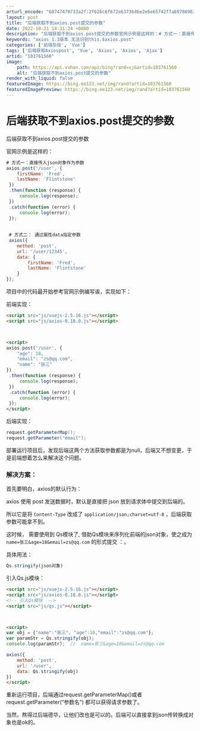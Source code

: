 ```yaml
---
arturl_encode: "68747470733a2f:2f626c6f672e6373646e2e6e65742f7a697869616f3231372f:61727469636c652f64657461696c732f313033373631353630"
layout: post
title: "后端获取不到axios.post提交的参数"
date: 2022-10-21 14:31:24 +0800
description: "后端获取不到axios.post提交的参数官网示例是这样的：# 方式一：直接传入json对象作为参数"
keywords: "axios 1.3版本 无法识别this.$axios.post"
categories: ['前端杂烩', 'Vue']
tags: ['后端获取Axiospost', 'Vue', 'Axios', 'Axios', 'Ajax']
artid: "103761560"
image:
    path: https://api.vvhan.com/api/bing?rand=sj&artid=103761560
    alt: "后端获取不到axios.post提交的参数"
render_with_liquid: false
featuredImage: https://bing.ee123.net/img/rand?artid=103761560
featuredImagePreview: https://bing.ee123.net/img/rand?artid=103761560
---
```


# 后端获取不到axios.post提交的参数

后端获取不到axios.post提交的参数

官网示例是这样的：

```js
# 方式一：直接传入json对象作为参数
axios.post('/user', {
	firstName: 'Fred',
	lastName: 'Flintstone'
 })
 .then(function (response) {
	 console.log(response);
 })
 .catch(function (error) {
	 console.log(error);
 });
  
  
 # 方式二： 通过属性data指定参数
 axios({
 	method: 'post',
 	url: '/user/12345',
 	data: {
	   	firstName: 'Fred',
	   	lastName: 'Flintstone'
 	}
});

```

项目中的代码最开始参考官网示例编写诶，实现如下：
  
前端实现：

```html
<script src="js/vuejs-2.5.16.js"></script>
<script src="js/axios-0.18.0.js"></script>



<script>
axios.post('/user', {
    "age": 18,
    "email": "zs@qq.com",
    "name": "张三"
})
 .then(function (response) {
	 console.log(response);
 })
 .catch(function (error) {
	 console.log(error);
 });
</script>

```

后端实现：

```java
request.getParameterMap();
request.getParameter("email");

```

部署运行项目后，发现后端这两个方法获取参数都是为null，后端又不想变更，于是前端想着怎么来解决这个问题。

### 解决方案：

首先要明白，axios的默认行为：
  
axios 使用 post 发送数据时，默认是直接把 json 放到请求体中提交到后端的。
  
所以它是将
`Content-Type`
改成了
`application/json;charset=utf-8`
，后端获取参数可能拿不到。

这时候，
需要使用到 Qs模块了, 借助Qs模块来序列化前端的json对象，使之成为
`name=张三&age=18&email=zs@qq.com`
的形式提交
：。

具体用法：

```js
Qs.stringify(json对象)

```

引入Qs.js模块：

```html
<script src="js/vuejs-2.5.16.js"></script>
<script src="js/axios-0.18.0.js"></script>
<!-- 引入Qs模块  -->
<script src="js/qs.js"></script>



<script>
var obj = {"name":"张三", "age":18,"email":"zs@qq.com"};
var paramStr = Qs.stringify(obj);
console.log(paramStr);  //  name=张三&age=18&email=zs@qq.com

axios({
    method: 'post',
    url: '/user',
    data: Qs.stringify(obj)
})
</script>

```

重新运行项目，后端通过request.getParameterMap()或者request.getParameter(“参数名”) 都可以获得请求参数了。

当然，熬得过后端德华，让他们改也是可以的。后端可以直接拿到json传转换成对象也是ok的。